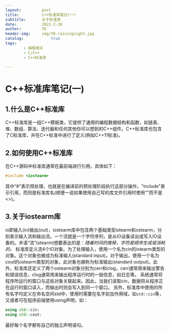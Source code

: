 ```yaml
---
layout:         post
title:          C++标准库笔记(一)
subtitle:       关于标准库
date:           2022-2-26
auther:         YD
header-img:     img/YD-rainingnight.jpg
catalog:            true
tags:
        - 编程相关
        - C/C++
        - C++标准库

---
```


# C++标准库笔记(一)

## 1.什么是C++标准库

C++标准库是一组C++模板类，它提供了通用的编程数据结构和函数，如链表、堆、数组、算法、迭代器和任何其他你可以想到的C++组件。C++标准库也包含了C标准库，并在C++标准中进行了定义(例如C++11标准)。

## 2.如何使用C++标准库

在C++源码中标准库通常在最前端进行引用，具体如下：

```c++
#include <iostearm>
```

其中“#”表示预处理，也就是在编译前的预处理阶段执行这部分操作。"include"表示引用，而<iostearm>则是标准库名(顺便一说如果使用自己写的库文件引用时使用“”而不是<>)。

## 3.关于iostearm库

io即输入(in)输出(out)，iostearm库中包含两个基础类型istearm和ostearm，分别表示输入流和输出流。一个流就是一个字符序列，是从IO设备读出或写入IO设备的。术语“流”(stearm)想要表达的是：*随着时间的推移，字符是顺序生成或消耗的。*
标准库定义流4个IO对象。为了处理输入，使用一个名为cin的istearm类型的对象。这个对象也被成为标准输入(standard input)。对于输出，使用一个名为cout的ostearm类型的对象，此对象也被称为标准输出(standard output)。此外，标准库还定义了两个ostearm对象分别为cerr和clog，cerr通常用来输出警告和错误信息，clog通常用来输出程序运行时的一般信息，如日志等。
系统通常将程序所运行的窗口与这些对象关联起来。因此，当我们读取cin，数据将从程序正在运行的窗口读入，而输出时则会写入到同一个窗口。
另外，标准库中使用的所有名字均定义在命名空间std中，使用时需要在名字前加作用域，如`std::cin`等，又或者可在程序前端使用using声明，如：
```c++
using std::cin;
using std::cout;
```
最好每个名字都有自己的独立声明语句。